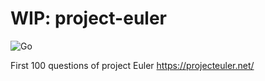 # WIP: project-euler

![Go](https://github.com/Clifford-Beta/project-euler/workflows/Test/badge.svg?branch=master)

First 100 questions of project Euler https://projecteuler.net/
